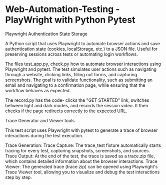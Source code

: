 # Web-Automation-Testing - PlayWright with Python Pytest 

Playwright Authentication State Storage

A Python script that uses Playwright to automate browser actions and save authentication state (cookies, localStorage, etc.) to a JSON file. Useful for preserving sessions across tests or automating login workflows.

The files test_app.py, check.py how to automate browser interactions using Playwright and pytest. The test simulates user actions such as navigating through a website, clicking links, filling out forms, and capturing screenshots. The goal is to validate functionality, such as submitting an email and navigating to a confirmation page, while ensuring that the workflow behaves as expected.

The record.py has the code- clicks the "GET STARTED" link, switches between light and dark modes, and records the session video. It then checks if the page redirects correctly to the expected URL.

Trace Generator and Viewer tools

This test script uses Playwright with pytest to generate a trace of browser interactions during the test execution. 

Trace Generation:
Trace Capture: The trace_test fixture automatically starts tracing for every test, capturing snapshots, screenshots, and sources.
Trace Output: At the end of the test, the trace is saved as a trace.zip file, which contains detailed information about the browser interactions.
Trace Viewer:
The generated trace (trace.zip) can be opened using Playwright's Trace Viewer tool, allowing you to visualize and debug the test interactions step by step.

